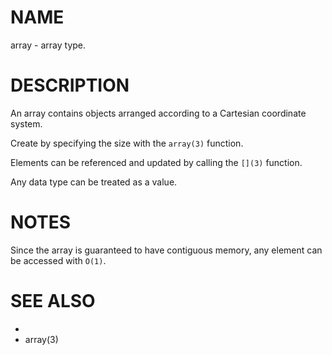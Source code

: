# NAME
array - array type.

# DESCRIPTION
An array contains objects arranged according to a Cartesian coordinate system.

Create by specifying the size with the `array(3)` function.

Elements can be referenced and updated by calling the `[](3)` function.

Any data type can be treated as a value.

# NOTES
Since the array is guaranteed to have contiguous memory, any element can be accessed with `O(1)`.

# SEE ALSO
- [](3)
- array(3)
